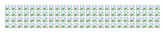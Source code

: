 ![](https://moyi-image.oss-cn-guangzhou.aliyuncs.com/img01/202407050250948.jpg)
![](https://moyi-image.oss-cn-guangzhou.aliyuncs.com/img01/202407050250947.jpg)
![](https://moyi-image.oss-cn-guangzhou.aliyuncs.com/img01/202407050250946.jpg)
![](https://moyi-image.oss-cn-guangzhou.aliyuncs.com/img01/202407050250945.jpg)
![](https://moyi-image.oss-cn-guangzhou.aliyuncs.com/img01/202407050250944.jpg)
![](https://moyi-image.oss-cn-guangzhou.aliyuncs.com/img01/202407050250942.jpg)
![](https://moyi-image.oss-cn-guangzhou.aliyuncs.com/img01/202407050250941.jpg)
![](https://moyi-image.oss-cn-guangzhou.aliyuncs.com/img01/202407050250940.jpg)
![](https://moyi-image.oss-cn-guangzhou.aliyuncs.com/img01/202407050250939.jpg)
![](https://moyi-image.oss-cn-guangzhou.aliyuncs.com/img01/202407050250938.jpg)
![](https://moyi-image.oss-cn-guangzhou.aliyuncs.com/img01/202407050250937.jpg)
![](https://moyi-image.oss-cn-guangzhou.aliyuncs.com/img01/202407050250936.jpg)
![](https://moyi-image.oss-cn-guangzhou.aliyuncs.com/img01/202407050250935.jpg)
![](https://moyi-image.oss-cn-guangzhou.aliyuncs.com/img01/202407050250934.jpg)
![](https://moyi-image.oss-cn-guangzhou.aliyuncs.com/img01/202407050250933.jpg)
![](https://moyi-image.oss-cn-guangzhou.aliyuncs.com/img01/202407050250932.jpg)
![](https://moyi-image.oss-cn-guangzhou.aliyuncs.com/img01/202407050250931.jpg)
![](https://moyi-image.oss-cn-guangzhou.aliyuncs.com/img01/202407050250930.jpg)
![](https://moyi-image.oss-cn-guangzhou.aliyuncs.com/img01/202407050250929.jpg)
![](https://moyi-image.oss-cn-guangzhou.aliyuncs.com/img01/202407050250928.jpg)
![](https://moyi-image.oss-cn-guangzhou.aliyuncs.com/img01/202407050250927.jpg)
![](https://moyi-image.oss-cn-guangzhou.aliyuncs.com/img01/202407050250926.jpg)
![](https://moyi-image.oss-cn-guangzhou.aliyuncs.com/img01/202407050250925.jpg)
![](https://moyi-image.oss-cn-guangzhou.aliyuncs.com/img01/202407050250924.jpg)
![](https://moyi-image.oss-cn-guangzhou.aliyuncs.com/img01/202407050250923.jpg)
![](https://moyi-image.oss-cn-guangzhou.aliyuncs.com/img01/202407050250922.jpg)
![](https://moyi-image.oss-cn-guangzhou.aliyuncs.com/img01/202407050250921.jpg)
![](https://moyi-image.oss-cn-guangzhou.aliyuncs.com/img01/202407050250920.jpg)
![](https://moyi-image.oss-cn-guangzhou.aliyuncs.com/img01/202407050250919.jpg)
![](https://moyi-image.oss-cn-guangzhou.aliyuncs.com/img01/202407050250918.jpg)
![](https://moyi-image.oss-cn-guangzhou.aliyuncs.com/img01/202407050250917.jpg)
![](https://moyi-image.oss-cn-guangzhou.aliyuncs.com/img01/202407050250916.jpg)
![](https://moyi-image.oss-cn-guangzhou.aliyuncs.com/img01/202407050250915.jpg)
![](https://moyi-image.oss-cn-guangzhou.aliyuncs.com/img01/202407050250914.jpg)
![](https://moyi-image.oss-cn-guangzhou.aliyuncs.com/img01/202407050250913.jpg)
![](https://moyi-image.oss-cn-guangzhou.aliyuncs.com/img01/202407050250912.jpg)
![](https://moyi-image.oss-cn-guangzhou.aliyuncs.com/img01/202407050250911.jpg)
![](https://moyi-image.oss-cn-guangzhou.aliyuncs.com/img01/202407050250910.jpg)
![](https://moyi-image.oss-cn-guangzhou.aliyuncs.com/img01/202407050250909.jpg)
![](https://moyi-image.oss-cn-guangzhou.aliyuncs.com/img01/202407050250908.jpg)
![](https://moyi-image.oss-cn-guangzhou.aliyuncs.com/img01/202407050250907.jpg)
![](https://moyi-image.oss-cn-guangzhou.aliyuncs.com/img01/202407050250906.jpg)
![](https://moyi-image.oss-cn-guangzhou.aliyuncs.com/img01/202407050250905.jpg)
![](https://moyi-image.oss-cn-guangzhou.aliyuncs.com/img01/202407050250904.jpg)
![](https://moyi-image.oss-cn-guangzhou.aliyuncs.com/img01/202407050250903.jpg)
![](https://moyi-image.oss-cn-guangzhou.aliyuncs.com/img01/202407050250902.jpg)
![](https://moyi-image.oss-cn-guangzhou.aliyuncs.com/img01/202407050250901.jpg)
![](https://moyi-image.oss-cn-guangzhou.aliyuncs.com/img01/202407050250900.jpg)
![](https://moyi-image.oss-cn-guangzhou.aliyuncs.com/img01/202407050250899.jpg)
![](https://moyi-image.oss-cn-guangzhou.aliyuncs.com/img01/202407050250898.jpg)
![](https://moyi-image.oss-cn-guangzhou.aliyuncs.com/img01/202407050250897.jpg)
![](https://moyi-image.oss-cn-guangzhou.aliyuncs.com/img01/202407050250896.jpg)
![](https://moyi-image.oss-cn-guangzhou.aliyuncs.com/img01/202407050250895.jpg)
![](https://moyi-image.oss-cn-guangzhou.aliyuncs.com/img01/202407050250894.jpg)
![](https://moyi-image.oss-cn-guangzhou.aliyuncs.com/img01/202407050250893.jpg)
![](https://moyi-image.oss-cn-guangzhou.aliyuncs.com/img01/202407050250892.jpg)
![](https://moyi-image.oss-cn-guangzhou.aliyuncs.com/img01/202407050250891.jpg)
![](https://moyi-image.oss-cn-guangzhou.aliyuncs.com/img01/202407050250890.jpg)
![](https://moyi-image.oss-cn-guangzhou.aliyuncs.com/img01/202407050250889.jpg)
![](https://moyi-image.oss-cn-guangzhou.aliyuncs.com/img01/202407050250888.jpg)
![](https://moyi-image.oss-cn-guangzhou.aliyuncs.com/img01/202407050250887.jpg)
![](https://moyi-image.oss-cn-guangzhou.aliyuncs.com/img01/202407050250886.jpg)
![](https://moyi-image.oss-cn-guangzhou.aliyuncs.com/img01/202407050250885.jpg)
![](https://moyi-image.oss-cn-guangzhou.aliyuncs.com/img01/202407050250884.jpg)
![](https://moyi-image.oss-cn-guangzhou.aliyuncs.com/img01/202407050250883.jpg)
![](https://moyi-image.oss-cn-guangzhou.aliyuncs.com/img01/202407050250882.jpg)
![](https://moyi-image.oss-cn-guangzhou.aliyuncs.com/img01/202407050250881.jpg)
![](https://moyi-image.oss-cn-guangzhou.aliyuncs.com/img01/202407050250880.jpg)
![](https://moyi-image.oss-cn-guangzhou.aliyuncs.com/img01/202407050250879.jpg)
![](https://moyi-image.oss-cn-guangzhou.aliyuncs.com/img01/202407050250878.jpg)
![](https://moyi-image.oss-cn-guangzhou.aliyuncs.com/img01/202407050250877.jpg)
![](https://moyi-image.oss-cn-guangzhou.aliyuncs.com/img01/202407050250876.jpg)
![](https://moyi-image.oss-cn-guangzhou.aliyuncs.com/img01/202407050250875.jpg)
![](https://moyi-image.oss-cn-guangzhou.aliyuncs.com/img01/202407050250874.jpg)
![](https://moyi-image.oss-cn-guangzhou.aliyuncs.com/img01/202407050250872.jpg)
![](https://moyi-image.oss-cn-guangzhou.aliyuncs.com/img01/202407050250873.jpg)
![](https://moyi-image.oss-cn-guangzhou.aliyuncs.com/img01/202407050250871.jpg)
![](https://moyi-image.oss-cn-guangzhou.aliyuncs.com/img01/202407050250870.jpg)
![](https://moyi-image.oss-cn-guangzhou.aliyuncs.com/img01/202407050250869.jpg)
![](https://moyi-image.oss-cn-guangzhou.aliyuncs.com/img01/202407050250868.jpg)
![](https://moyi-image.oss-cn-guangzhou.aliyuncs.com/img01/202407050250867.jpg)
![](https://moyi-image.oss-cn-guangzhou.aliyuncs.com/img01/202407050250866.jpg)
![](https://moyi-image.oss-cn-guangzhou.aliyuncs.com/img01/202407050250865.jpg)
![](https://moyi-image.oss-cn-guangzhou.aliyuncs.com/img01/202407050250864.jpg)
![](https://moyi-image.oss-cn-guangzhou.aliyuncs.com/img01/202407050250863.jpg)
![](https://moyi-image.oss-cn-guangzhou.aliyuncs.com/img01/202407050250862.jpg)
![](https://moyi-image.oss-cn-guangzhou.aliyuncs.com/img01/202407050250861.jpg)
![](https://moyi-image.oss-cn-guangzhou.aliyuncs.com/img01/202407050250860.jpg)
![](https://moyi-image.oss-cn-guangzhou.aliyuncs.com/img01/202407050250859.jpg)
![](https://moyi-image.oss-cn-guangzhou.aliyuncs.com/img01/202407050250858.jpg)
![](https://moyi-image.oss-cn-guangzhou.aliyuncs.com/img01/202407050250857.jpg)
![](https://moyi-image.oss-cn-guangzhou.aliyuncs.com/img01/202407050250856.jpg)
![](https://moyi-image.oss-cn-guangzhou.aliyuncs.com/img01/202407050250855.jpg)
![](https://moyi-image.oss-cn-guangzhou.aliyuncs.com/img01/202407050250854.jpg)
![](https://moyi-image.oss-cn-guangzhou.aliyuncs.com/img01/202407050250853.jpg)
![](https://moyi-image.oss-cn-guangzhou.aliyuncs.com/img01/202407050250852.jpg)
![](https://moyi-image.oss-cn-guangzhou.aliyuncs.com/img01/202407050250851.jpg)
![](https://moyi-image.oss-cn-guangzhou.aliyuncs.com/img01/202407050250850.jpg)
![](https://moyi-image.oss-cn-guangzhou.aliyuncs.com/img01/202407050250849.jpg)
![](https://moyi-image.oss-cn-guangzhou.aliyuncs.com/img01/202407050250848.jpg)